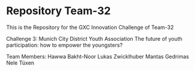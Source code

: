 # Repository Team-32

This is the Repository for the GXC Innovation Challenge of Team-32 

Challenge 3: Munich City District Youth Association
The future of youth participation: how to empower the youngsters?

Team Members: Hawwa Bakht-Noor
              Lukas Zwicklhuber
              Mantas Gedrimas
              Nele Tüxen
